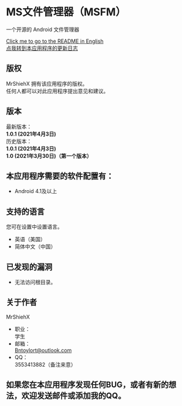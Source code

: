 # MS文件管理器（MSFM）
一个开源的 Android 文件管理器

[Click me to go to the README in English](https://github.com/MrShieh-X/msfilemanager/blob/master/README.md) <br/>
[点我转到本应用程序的更新日志](https://github.com/MrShieh-X/msfilemanager/blob/master/update_logs-zh.md) <br/>

## 版权
MrShiehX 拥有该应用程序的版权。<br/>
任何人都可以对此应用程序提出意见和建议。

## 版本
最新版本：<br/>
<b>1.0.1 (2021年4月3日)</b><br/>
历史版本：<br/>
<b>1.0.1 (2021年4月3日)</b><br/>
<b>1.0 (2021年3月30日)（第一个版本）</b><br/>

## 本应用程序需要的软件配置有：
* Android 4.1及以上

## 支持的语言
您可在设置中设置语言。
- 英语（美国）
- 简体中文（中国）

## 已发现的漏洞
- 无法访问根目录。

## 关于作者
MrShiehX<br/>
- 职业：<br/>
学生<br/>
- 邮箱：<br/>
Bntoylort@outlook.com<br/>
- QQ：<br/>
3553413882（备注来意）<br/>

## 如果您在本应用程序发现任何BUG，或者有新的想法，欢迎发送邮件或添加我的QQ。
